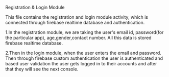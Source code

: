 Registration & Login Module

This file contains the registration and login module activity, which is connected through firebase realtime database and authentication.

1.In the registration module, we are taking the user's email id, password(for the particular app), age,gender,contact number. 
All this data is stored firebase realtime database.

2.Then in the login module, when the user enters the email and password. 
Then through firebase custom authentication the user is authenticated and based user validation the user gets logged in to their accounts and after that they will see the next console.
